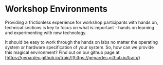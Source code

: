 # Workshop Environments

Providing a frictionless experience for workshop participants with hands on, technical sections is key to focus on what is important - hands on learning and experimenting with new technology. 

It should be easy to work through the hands on labs no matter the operating system or hardware specification of your system. So, how can we provide this magical environment? Find out on our github page at [https://gepardec.github.io/train/](https://gepardec.github.io/train/)